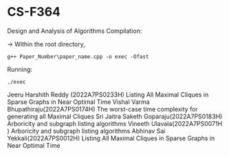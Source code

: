 # CS-F364
Design and Analysis of Algorithms
Compilation:

-> Within the root directory,

    g++ Paper_Number\paper_name.cpp -o exec -Ofast

Running:

    ./exec


Jeeru Harshith Reddy (2022A7PS0233H)
Listing All Maximal Cliques in Sparse Graphs in Near Optimal Time
Vishal Varma Bhupathiraju(2022A7PS0174H)
The worst-case time complexity for generating all Maximal Cliques
Sri Jaitra Saketh Goparaju(2022A7PS0183H)
Arboricity and subgraph listing algorithms
Vineeth Ulavala(2022A7PS0071H )
Arboricity and subgraph listing algorithms
Abhinav Sai Yekkali(2022A7PS0012H)
Listing All Maximal Cliques in Sparse Graphs in Near Optimal Time
